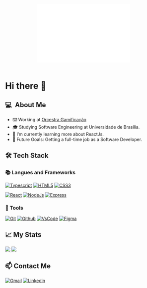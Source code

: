 <br/>

<a href='#'>
    <div align='center'>
        <!-- <img src='./waves-reverse.svg' />
        <img src='./logo.svg' />
        <img src='./waves.svg' /> -->
        <img src='./header.svg' />
    </div>
</a>



<br/>

# Hi there 👋

<!--
**JongaMatos/JongaMatos** is a ✨ _special_ ✨ repository because its `README.md` (this file) appears on your GitHub profile.
[![]()](#)
- ⚡Fun fact: ...

-->

## 💻 &nbsp;About Me 

- ⌨️ Working at [Orcestra Gamificação](https://www.orcestra.com.br/?gclid=Cj0KCQiAuvOPBhDXARIsAKzLQ8FZ6yrNS2p5QMwaunPPxGRHNNjD5qkm4QK8qsRtGYqIvZnV3yy37sMaAj_tEALw_wcB)
- 🎓 Studying Software Engineering at Universidade de Brasília.
- 🌱 I’m currently learning more about ReactJs.
- 🎯 Future Goals: Getting a full-time job as a Software Developer.

## 🛠&nbsp;Tech Stack


### 📚&nbsp;Langues and Frameworks


[![Typescript](https://img.shields.io/badge/TypeScript-3178C6?style=for-the-badge&logo=typescript&logoColor=white)](https://www.typescriptlang.org/)
[![HTML5](https://img.shields.io/badge/HTML5-E34F26?style=for-the-badge&logo=html5&logoColor=white)](https://developer.mozilla.org/pt-BR/docs/Web/HTML)
[![CSS3](https://img.shields.io/badge/CSS3-1572B6?style=for-the-badge&logo=css3&logoColor=white)](https://developer.mozilla.org/pt-BR/docs/Web/CSS)

[![React](https://img.shields.io/badge/React-32353c?style=for-the-badge&logo=react&logoColor=61DAFB)](https://reactjs.org/)
[![NodeJs](https://img.shields.io/badge/Node.js-43853D?style=for-the-badge&logo=node.js&logoColor=white)](https://nodejs.org/en/about/)
[![Express](https://img.shields.io/badge/Express-5b9556?style=for-the-badge&logo=express&logoColor=black)](https://expressjs.com/)

### 🔧&nbsp;Tools
[![Git](https://img.shields.io/badge/Git-F05032?style=for-the-badge&logo=git&logoColor=white)](#)
[![Github](https://img.shields.io/badge/GitHub-100000?style=for-the-badge&logo=github&logoColor=white)](#)
[![VsCode](https://img.shields.io/badge/Visual_Studio_Code-0078D4?style=for-the-badge&logo=visual%20studio%20code&logoColor=white)](#)
[![Figma](https://img.shields.io/badge/figma%20-%23F24E1E.svg?&style=for-the-badge&logo=figma&logoColor=white)](#)




<div id="stats" />

## 📈&nbsp;My Stats

<a  href="#stats">
  <p>
    <img height="180em" src="https://github-readme-stats.vercel.app/api?username=JongaMatos&show_icons=true&theme=radical&include_all_commits=true&count_private=true"  />
    <img height="180em" src="https://github-readme-stats-eight-theta.vercel.app/api/top-langs/?username=JongaMatos&theme=radical&layout=compact" >
  </p>
</a>



## 📫&nbsp;Contact Me
<a href="mailto:joaogabriel.c.matos@gmail.com" target="_blank"><img alt="Gmail" src="https://img.shields.io/badge/Gmail-0078D4?style=for-the-badge&logo=gmail"/></a>
<a href="https://www.linkedin.com/in/joao-de-matos/"><img alt="Linkedin" src="https://img.shields.io/badge/linkedin%20-%230077B5.svg?&style=for-the-badge&logo=linkedin&logoColor=white"/></a> 


